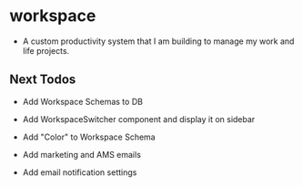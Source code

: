 # workspace

- A custom productivity system that I am building to manage my work and life projects.

## Next Todos
- Add Workspace Schemas to DB
- Add WorkspaceSwitcher component and display it on sidebar
- Add "Color" to Workspace Schema

- Add marketing and AMS emails
- Add email notification settings
